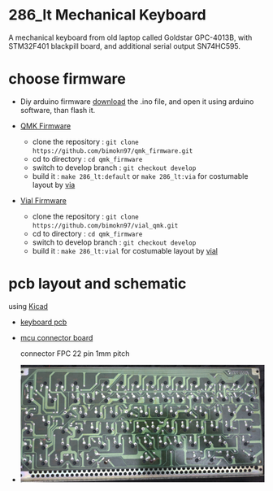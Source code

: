 # 286_lt Mechanical Keyboard
A mechanical keyboard from old laptop called Goldstar GPC-4013B, with STM32F401 blackpill board, and additional serial output SN74HC595.

# choose firmware
  * Diy arduino firmware
      [download](https://github.com/bimokn97/80-286_lt-kbd/blob/master/stmduino_kbd/stmduino_kbd.ino) the .ino file, and open it using arduino software, than flash it.

  * [QMK Firmware](https://github.com/qmk/qmk_firmware.git) 
    * clone the repository     : `git clone https://github.com/bimokn97/qmk_firmware.git`
    * cd to directory          : `cd qmk_firmware`
    * switch to develop branch : `git checkout develop`
    * build it                 : `make 286_lt:default` or `make 286_lt:via` for costumable layout by [via](https://caniusevia.com)
   
   * [Vial Firmware](https://github.com/vial_qmk/vial.git)
     * clone the repository     : `git clone https://github.com/bimokn97/vial_qmk.git`
     * cd to directory          : `cd qmk_firmware`
     * switch to develop branch : `git checkout develop`
     * build it                 : `make 286_lt:vial` for costumable layout by [vial]([https://caniusevia.com](https://get.vial.today/))

# pcb layout and schematic
  using [Kicad](https://www.kicad.org/)
  * [keyboard pcb](https://github.com/bimokn97/80-286_lt-kbd/tree/master/schematic_pcb/keyboard)
  * [mcu connector board](https://github.com/bimokn97/80-286_lt-kbd/tree/master/schematic_pcb/mcu_board)
  
    connector FPC 22 pin 1mm pitch
  
  * ![Photo of back keyboard pcb](https://github.com/bimokn97/80-286_lt-kbd/blob/master/schematic_pcb/pcb_back_photo.jpg)